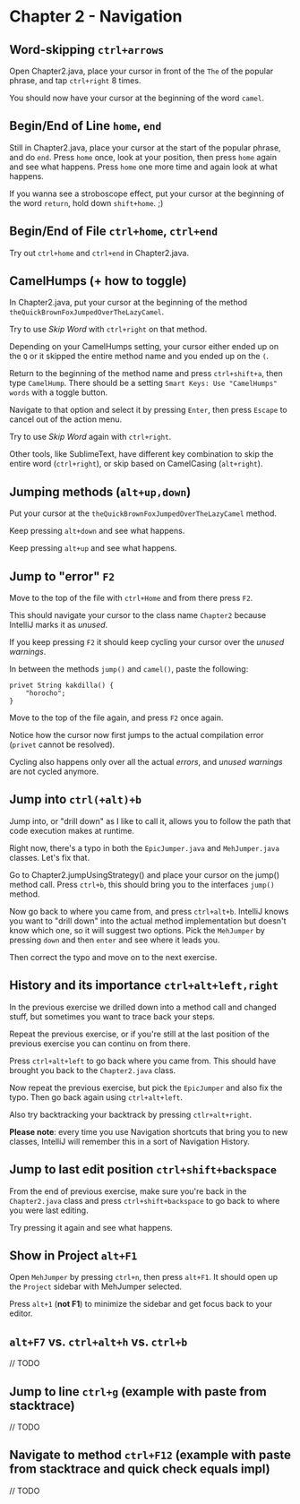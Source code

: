 # Chapter 2 - Navigation

## Word-skipping `ctrl+arrows`
Open Chapter2.java, place your cursor in front of the `The` of the popular phrase, and tap `ctrl+right` 8 times.

You should now have your cursor at the beginning of the word `camel`.

## Begin/End of Line `home`, `end`
Still in Chapter2.java, place your cursor at the start of the popular phrase, and do `end`.
Press `home` once, look at your position, then press `home` again and see what happens.
Press `home` one more time and again look at what happens.

If you wanna see a stroboscope effect, put your cursor at the beginning of the word `return`, hold down `shift+home`. ;)

## Begin/End of File `ctrl+home`, `ctrl+end`
Try out `ctrl+home` and `ctrl+end` in Chapter2.java.

## CamelHumps (+ how to toggle)
In Chapter2.java, put your cursor at the beginning of the method `theQuickBrownFoxJumpedOverTheLazyCamel`.

Try to use _Skip Word_ with `ctrl+right` on that method.

Depending on your CamelHumps setting, your cursor either ended up on the `Q` or it skipped the entire method name and you ended up on the `(`.

Return to the beginning of the method name and press `ctrl+shift+a`, then type `CamelHump`. There should be a setting `Smart Keys: Use "CamelHumps" words` with a toggle button.

Navigate to that option and select it by pressing `Enter`, then press `Escape` to cancel out of the action menu.

Try to use _Skip Word_ again with `ctrl+right`.

Other tools, like SublimeText, have different key combination to skip the entire word (`ctrl+right`), or skip based on CamelCasing (`alt+right`).

## Jumping methods (`alt+up,down`)
Put your cursor at the `theQuickBrownFoxJumpedOverTheLazyCamel` method.

Keep pressing `alt+down` and see what happens.

Keep pressing `alt+up` and see what happens.

## Jump to "error" `F2`
Move to the top of the file with `ctrl+Home` and from there press `F2`.

This should navigate your cursor to the class name `Chapter2` because IntelliJ marks it as _unused_.

If you keep pressing `F2` it should keep cycling your cursor over the _unused warnings_.

In between the methods `jump()` and `camel()`, paste the following:

```
privet String kakdilla() {
    "horocho";
}
```

Move to the top of the file again, and press `F2` once again.

Notice how the cursor now first jumps to the actual compilation error (`privet` cannot be resolved).

Cycling also happens only over all the actual _errors_, and _unused warnings_ are not cycled anymore.

## Jump into `ctrl(+alt)+b`
Jump into, or "drill down" as I like to call it, allows you to follow the path that code execution makes at runtime.

Right now, there's a typo in both the `EpicJumper.java` and `MehJumper.java` classes. Let's fix that.

Go to Chapter2.jumpUsingStrategy() and place your cursor on the jump() method call. Press `ctrl+b`, this should bring you to the interfaces `jump()` method.

Now go back to where you came from, and press `ctrl+alt+b`. IntelliJ knows you want to "drill down" into the actual method implementation but doesn't know which one, so it will suggest two options. Pick the `MehJumper` by pressing `down` and then `enter` and see where it leads you.

Then correct the typo and move on to the next exercise.

## History and its importance `ctrl+alt+left,right`
In the previous exercise we drilled down into a method call and changed stuff, but sometimes you want to trace back your steps.

Repeat the previous exercise, or if you're still at the last position of the previous exercise you can continu on from there.

Press `ctrl+alt+left` to go back where you came from. This should have brought you back to the `Chapter2.java` class.

Now repeat the previous exercise, but pick the `EpicJumper` and also fix the typo. Then go back again using `ctrl+alt+left`.

Also try backtracking your backtrack by pressing `ctlr+alt+right`.

**Please note**: every time you use Navigation shortcuts that bring you to new classes, IntelliJ will remember this in a sort of Navigation History.

## Jump to last edit position `ctrl+shift+backspace`
From the end of previous exercise, make sure you're back in the `Chapter2.java` class and press `ctrl+shift+backspace` to go back to where you were last editing.

Try pressing it again and see what happens.

## Show in Project `alt+F1`
Open `MehJumper` by pressing `ctrl+n`, then press `alt+F1`. It should open up the `Project` sidebar with MehJumper selected.

Press `alt+1` (**not F1**) to minimize the sidebar and get focus back to your editor.

## `alt+F7` vs. `ctrl+alt+h` vs. `ctrl+b`
// TODO

## Jump to line `ctrl+g` (example with paste from stacktrace)
// TODO

## Navigate to method `ctrl+F12` (example with paste from stacktrace and quick check equals impl)
// TODO

